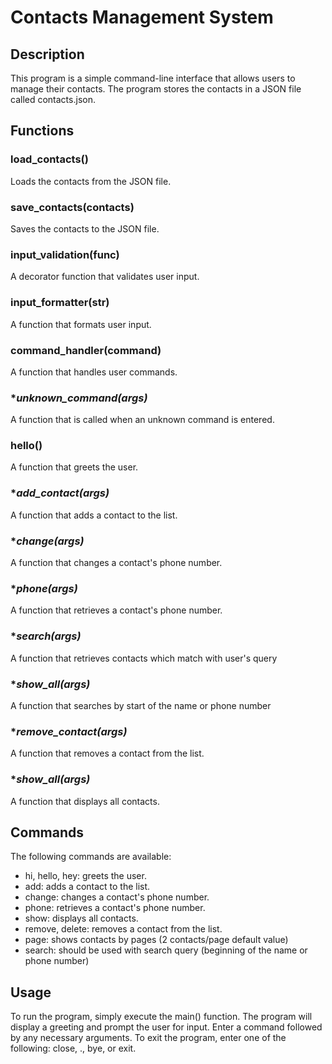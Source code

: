 # **Contacts Management System**

## **Description**

This program is a simple command-line interface that allows users to manage their contacts. The program stores the contacts in a JSON file called contacts.json.

## **Functions**

### **load_contacts()**

Loads the contacts from the JSON file.

### **save_contacts(contacts)**

Saves the contacts to the JSON file.

### **input_validation(func)**

A decorator function that validates user input.

### **input_formatter(str)**

A function that formats user input.

### **command_handler(command)**

A function that handles user commands.

### **unknown_command(*args)**

A function that is called when an unknown command is entered.

### **hello()**

A function that greets the user.

### **add_contact(*args)**

A function that adds a contact to the list.

### **change(*args)**

A function that changes a contact's phone number.

### **phone(*args)**

A function that retrieves a contact's phone number.

### **search(*args)**

A function that retrieves contacts which match with user's query

### **show_all(*args)**

A function that searches by start of the name or phone number 

### **remove_contact(*args)**

A function that removes a contact from the list.

### **show_all(*args)**

A function that displays all contacts.

## **Commands**

The following commands are available:

- hi, hello, hey: greets the user.
- add: adds a contact to the list.
- change: changes a contact's phone number.
- phone: retrieves a contact's phone number.
- show: displays all contacts.
- remove, delete: removes a contact from the list.
- page: shows contacts by pages (2 contacts/page default value)
- search: should be used with search query (beginning of the name or phone number)

## **Usage**

To run the program, simply execute the main() function. The program will display a greeting and prompt the user for input. Enter a command followed by any necessary arguments. To exit the program, enter one of the following: close, ., bye, or exit.
